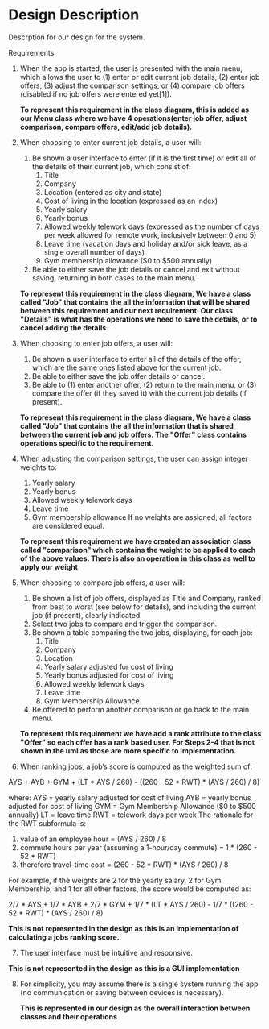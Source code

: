 # Design Description
Descrption for our design for the system.



Requirements
1. When the app is started, the user is presented with the main menu, which allows the user to (1) enter or edit current job details, (2) enter job offers, (3) adjust the comparison settings, or (4) compare job offers (disabled if no job offers were entered yet[1]).

	**To represent this requirement in the class diagram, this is added as our Menu class where we have 4 operations(enter job offer, adjust comparison, compare offers, edit/add job details).**

  
2. When choosing to enter current job details, a user will:
   1. Be shown a user interface to enter (if it is the first time) or edit all of the details of their current job, which consist of:
      1. Title
      2. Company
      3. Location (entered as city and state)
      4. Cost of living in the location (expressed as an index)
      5. Yearly salary
      6. Yearly bonus
      7. Allowed weekly telework days (expressed as the number of days per week allowed for remote work, inclusively between 0 and 5)
      8. Leave time (vacation days and holiday and/or sick leave, as a single overall number of days)
      9. Gym membership allowance ($0 to $500 annually)
   2. Be able to either save the job details or cancel and exit without saving, returning in both cases to the main menu.

	**To represent this requirement in the class diagram, We have a class called "Job" that contains the all the information that will be shared between this requirement and our next requirement.  Our class "Details" is what has the operations we need to save the details, or to cancel adding the details**


3. When choosing to enter job offers, a user will:
   1. Be shown a user interface to enter all of the details of the offer, which are the same ones listed above for the current job.
   2. Be able to either save the job offer details or cancel.
   3. Be able to (1) enter another offer, (2) return to the main menu, or (3) compare the offer (if they saved it) with the current job details (if present).

	**To represent this requirement in the class diagram, We have a class called "Job" that contains the all the information that is shared between the current job and job offers.  The "Offer" class contains operations specific to the requirement.**

4. When adjusting the comparison settings, the user can assign integer weights to:
   1. Yearly salary
   2. Yearly bonus
   3. Allowed weekly telework days
   4. Leave time
   5. Gym membership allowance
If no weights are assigned, all factors are considered equal.

	**To represent this requirement we have created an association class called "comparison" which contains the weight to be applied to each of the above values.  There is also an operation in this class as well to apply our weight**


5. When choosing to compare job offers, a user will:
   1. Be shown a list of job offers, displayed as Title and Company, ranked from best to worst (see below for details), and including the current job (if present), clearly indicated.
   2. Select two jobs to compare and trigger the comparison.
   3. Be shown a table comparing the two jobs, displaying, for each job:
      1. Title
      2. Company
      3. Location 
      4. Yearly salary adjusted for cost of living
      5. Yearly bonus adjusted for cost of living
      6. Allowed weekly telework days
      7. Leave time
      8. Gym Membership Allowance
   4. Be offered to perform another comparison or go back to the main menu.

	**To represent this requirement we have add a rank attribute to the class "Offer" so each offer has a rank based user.  For Steps 2-4 that is not shown in the uml as those are more specific to implementation.**

6. When ranking jobs, a job’s score is computed as the weighted sum of:

AYS + AYB + GYM + (LT * AYS / 260) - ((260 - 52 * RWT) * (AYS / 260) / 8)

where:
AYS = yearly salary adjusted for cost of living
AYB = yearly bonus adjusted for cost of living
GYM = Gym Membership Allowance ($0 to $500 annually)
LT = leave time
RWT = telework days per week
The rationale for the RWT subformula is:
   1. value of an employee hour = (AYS / 260) / 8
   2. commute hours per year (assuming a 1-hour/day commute) =
1 * (260 - 52 * RWT)
   3. therefore travel-time cost = (260 - 52 * RWT) * (AYS / 260) / 8


For example, if the weights are 2 for the yearly salary, 2 for Gym Membership, and 1 for all other factors, the score would be computed as:

2/7 * AYS + 1/7 * AYB + 2/7 * GYM + 1/7 * (LT * AYS / 260) - 1/7 * ((260 - 52 * RWT) * (AYS / 260) / 8)

**This is not represented in the design as this is an implementation of calculating a jobs ranking score.**


7. The user interface must be intuitive and responsive.
	
**This is not represented in the design as this is a GUI implementation**

8. For simplicity, you may assume there is a single system running the app (no communication or saving between devices is necessary).

	**This is represented in our design as the overall interaction between classes and their operations**



